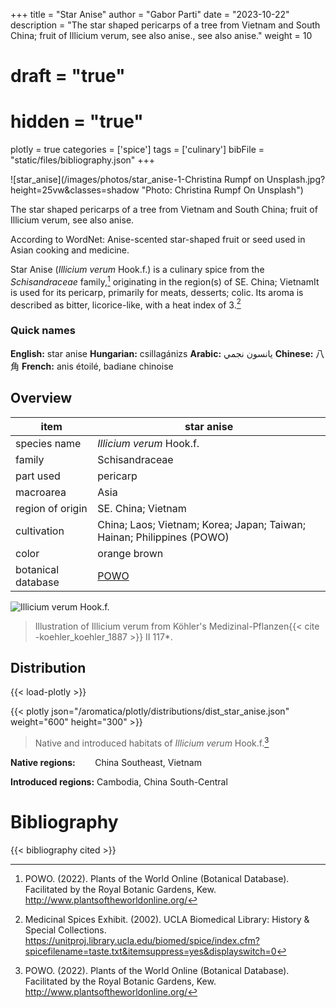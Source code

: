 +++
title = "Star Anise"
author = "Gabor Parti"
date = "2023-10-22"
description = "The star shaped pericarps of a tree from Vietnam and South China; fruit of Illicium verum, see also anise., see also anise."
weight = 10
# draft = "true"
# hidden = "true"
plotly = true
categories = ['spice']
tags = ['culinary']
bibFile = "static/files/bibliography.json"
+++

![star_anise](/images/photos/star_anise-1-Christina Rumpf on Unsplash.jpg?height=25vw&classes=shadow "Photo: Christina Rumpf On Unsplash")

The star shaped pericarps of a tree from Vietnam and South China; fruit of Illicium verum, see also anise.

According to WordNet: Anise-scented star-shaped fruit or seed used in Asian cooking and medicine.

Star Anise (*Illicium verum* Hook.f.) is a culinary spice from the *Schisandraceae* family,[^powo] originating in the region(s) of SE. China; VietnamIt is used for its pericarp, primarily for meats, desserts; colic. Its aroma is described as bitter, licorice-like, with a heat index of 3.[^ucla_medicinal_2002]

### Quick names

**English:** star anise **Hungarian:** csillagánizs **Arabic:** يانسون نجمي **Chinese:** 八角 **French:** anis étoilé, badiane chinoise

## Overview

|       item       |                              star anise                              |
|------------------|----------------------------------------------------------------------|
|   species name   |                       *Illicium verum* Hook.f.                       |
|      family      |                            Schisandraceae                            |
|     part used    |                               pericarp                               |
|     macroarea    |                                 Asia                                 |
| region of origin |                          SE. China; Vietnam                          |
|    cultivation   |China; Laos; Vietnam; Korea; Japan; Taiwan; Hainan; Philippines (POWO)|
|       color      |                             orange brown                             |
|botanical database|          [POWO](https://powo.science.kew.org/taxon/554553-1)         |

![*Illicium verum* Hook.f.](/images/illustrations/star_anise.png?height=33vw "Illustration of Illicium verum from Köhler's Medizinal-Pflanzen")

>Illustration of Illicium verum from Köhler's Medizinal-Pflanzen{{< cite -koehler_koehler_1887 >}} II 117*.

## Distribution

{{< load-plotly >}}

{{< plotly json="/aromatica/plotly/distributions/dist_star_anise.json" weight="600" height="300" >}}

>Native and introduced habitats of *Illicium verum* Hook.f.[^powo]

**Native regions:** &nbsp; &nbsp; &nbsp; &nbsp;China Southeast, Vietnam

**Introduced regions:** Cambodia, China South-Central

[^powo]: POWO. (2022). Plants of the World Online (Botanical Database). Facilitated by the Royal Botanic Gardens, Kew. http://www.plantsoftheworldonline.org/
[^ucla_medicinal_2002]: Medicinal Spices Exhibit. (2002). UCLA Biomedical Library: History & Special Collections. https://unitproj.library.ucla.edu/biomed/spice/index.cfm?spicefilename=taste.txt&itemsuppress=yes&displayswitch=0



# Bibliography

{{< bibliography cited >}}

